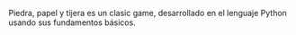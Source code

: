 Piedra, papel y tijera es un clasic game, desarrollado en el lenguaje Python usando sus fundamentos básicos.
